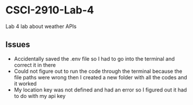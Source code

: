 # CSCI-2910-Lab-4
Lab 4 lab about weather APIs

## Issues
- Accidentally saved the .env file so I had to go into the terminal and correct it in there
- Could not figure out to run the code through the terminal because the file paths were wrong then I created a new folder with all the codes and it worked
- My location key was not defined and had an error so I figured out it had to do with my api key

